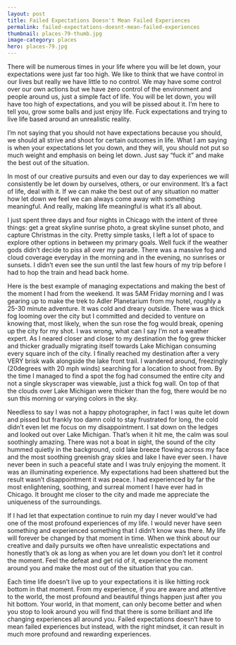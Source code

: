 ```yaml
---
layout: post
title: Failed Expectations Doesn't Mean Failed Experiences
permalink: failed-expectations-doesnt-mean-failed-experiences
thumbnail: places-79-thumb.jpg
image-category: places
hero: places-79.jpg
---
```




There will be numerous times in your life where you will be let down, your expectations were just far too high. We like to think that we have control in our lives but really we have little to no control. We may have some control over our own actions but we have zero control of the environment and people around us, just a simple fact of life. You will be let down, you will have too high of expectations, and you will be pissed about it. I’m here to tell you, grow some balls and just enjoy life. Fuck expectations and trying to live life based around an unrealistic reality.

I’m not saying that you should not have expectations because you should, we should all strive and shoot for certain outcomes in life. What I am saying is when your expectations let you down, and they will, you should not put so much weight and emphasis on being let down. Just say “fuck it” and make the best out of the situation.

In most of our creative pursuits and even our day to day experiences we will consistently be let down by ourselves, others, or our environment. It’s a fact of life, deal with it. If we can make the best out of any situation no matter how let down we feel we can always come away with something meaningful. And really, making life meaningful is what it’s all about.

I just spent three days and four nights in Chicago with the intent of three things: get a great skyline sunrise photo, a great skyline sunset photo, and capture Christmas in the city. Pretty simple tasks, I left a lot of space to explore other options in between my primary goals. Well fuck if the weather gods didn’t decide to piss all over my parade. There was a massive fog and cloud coverage everyday in the morning and in the evening, no sunrises or sunsets. I didn’t even see the sun until the last few hours of my trip before I had to hop the train and head back home.

Here is the best example of managing expectations and making the best of the moment I had from the weekend. It was 5AM Friday morning and I was gearing up to make the trek to Adler Planetarium from my hotel, roughly a 25-30 minute adventure. It was cold and dreary outside. There was a thick fog looming over the city but I committed and decided to venture on knowing that, most likely, when the sun rose the fog would break, opening up the city for my shot. I was wrong, what can I say I’m not a weather expert. As I neared closer and closer to my destination the fog grew thicker and thicker gradually migrating itself towards Lake Michigan consuming every square inch of the city. I finally reached my destination after a very VERY brisk walk alongside the lake front trail. I wandered around, freezingly (20degrees with 20 mph winds) searching for a location to shoot from. By the time I managed to find a spot the fog had consumed the entire city and not a single skyscraper was viewable, just a thick fog wall. On top of that the clouds over Lake Michigan were thicker than the fog, there would be no sun this morning or varying colors in the sky.

Needless to say I was not a happy photographer, in fact I was quite let down and pissed but frankly too damn cold to stay frustrated for long, the cold didn’t even let me focus on my disappointment. I sat down on the ledges and looked out over Lake Michigan. That’s when it hit me, the calm was soul soothingly amazing. There was not a boat in sight, the sound of the city hummed quietly in the background, cold lake breeze flowing across my face and the most soothing greenish gray skies and lake I have ever seen. I have never been in such a peaceful state and I was truly enjoying the moment. It was an illuminating experience. My expectations had been shattered but the result wasn’t disappointment it was peace. I had experienced by far the most enlightening, soothing, and surreal moment I have ever had in Chicago. It brought me closer to the city and made me appreciate the uniqueness of the surroundings.

If I had let that expectation continue to ruin my day I never would’ve had one of the most profound experiences of my life. I would never have seen something and experienced something that I didn’t know was there. My life will forever be changed by that moment in time. When we think about our creative and daily pursuits we often have unrealistic expectations and honestly that’s ok as long as when you are let down you don’t let it control the moment. Feel the defeat and get rid of it, experience the moment around you and make the most out of the situation that you can.

Each time life doesn’t live up to your expectations it is like hitting rock bottom in that moment. From my experience, if you are aware and attentive to the world, the most profound and beautiful things happen just after you hit bottom. Your world, in that moment, can only become better and when you stop to look around you will find that there is some brilliant and life changing experiences all around you. Failed expectations doesn’t have to mean failed experiences but instead, with the right mindset, it can result in much more profound and rewarding experiences.
